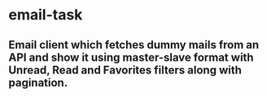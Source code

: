 # email-task
## Email client which fetches dummy mails from an API and show it using master-slave format with Unread, Read and Favorites filters along with pagination.
